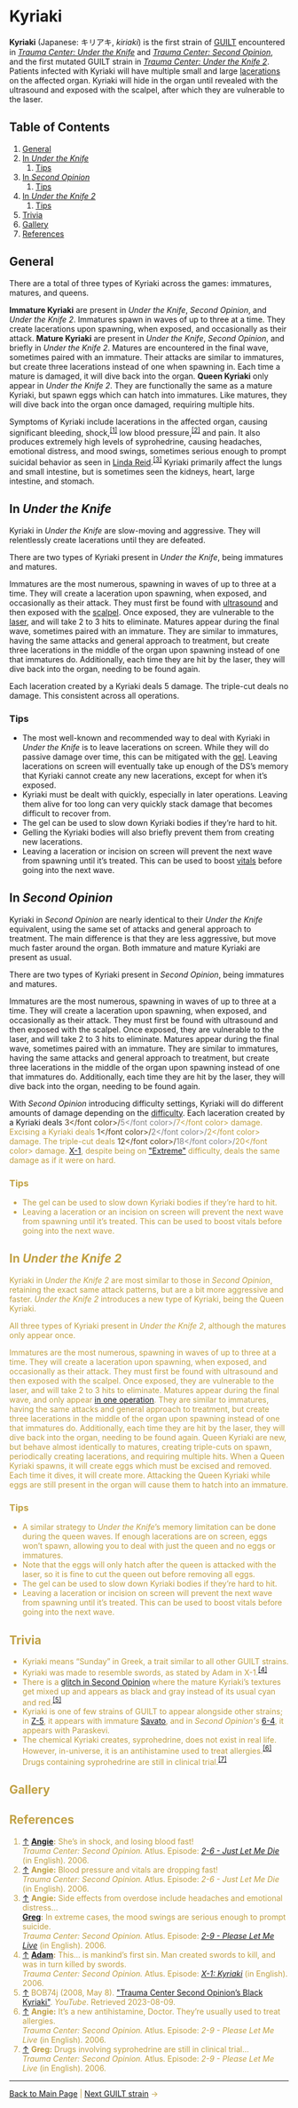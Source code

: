 # Kyriaki
**Kyriaki** (Japanese: キリアキ, *kiriaki*) is the first strain of [GUILT](GUILT.md) encountered in *[Trauma Center: Under the Knife](../../games/utk/UTK.md)* and *[Trauma Center: Second Opinion](../../games/so/SO.md)*, and the first mutated GUILT strain in *[Trauma Center: Under the Knife 2](../../games/utk2/UTK2.md)*. Patients infected with Kyriaki will have multiple small and large [lacerations](../general/Laceration.md) on the affected organ.
Kyriaki will hide in the organ until revealed with the ultrasound and exposed with the scalpel, after which they are vulnerable to the laser.

<!-- Affected Organs: Lungs, Small Intestine, Kidneys, Heart, Large Intestine, Stomach-->

## Table of Contents
1. [General](#General)
2. [In *Under the Knife*](#In_Under_the_Knife)
	1. [Tips](#Tips_UTK)
3. [In *Second Opinion*](#In_Second_Opinion)
	1. [Tips](#Tips_SO)
4. [In *Under the Knife 2*](#In_Under_the_Knife_2)
	1. [Tips](#Tips_UTK2)
5. [Trivia](#Trivia)
6. [Gallery](#Gallery)
7. [References](#References)

## <a id="General"></a>General
There are a total of three types of Kyriaki across the games: immatures, matures, and queens.

**Immature Kyriaki** are present in *Under the Knife*, *Second Opinion*, and *Under the Knife 2*. Immatures spawn in waves of up to three at a time. They create lacerations upon spawning, when exposed, and occasionally as their attack.
**Mature Kyriaki** are present in *Under the Knife*, *Second Opinion*, and briefly in *Under the Knife 2*. Matures are encountered in the final wave, sometimes paired with an immature. Their attacks are similar to immatures, but create three lacerations instead of one when spawning in. Each time a mature is damaged, it will dive back into the organ.
**Queen Kyriaki** only appear in *Under the Knife 2*. They are functionally the same as a mature Kyriaki, but spawn eggs which can hatch into immatures. Like matures, they will dive back into the organ once damaged, requiring multiple hits.

Symptoms of Kyriaki include lacerations in the affected organ, causing significant bleeding, shock,<sup><a id="cite_ref_1"></a>[[1]](#cite_note-1)</sup> low blood pressure,<sup><a id="cite_ref_2"></a>[[2]](#cite_note-2)</sup> and pain. It also produces extremely high levels of syprohedrine, causing headaches, emotional distress, and mood swings, sometimes serious enough to prompt suicidal behavior as seen in [Linda Reid](../../games/so/characters/Linda_Reid.md).<sup><a id="cite_ref_3"></a>[[3]](#cite_note-3)</sup> Kyriaki primarily affect the lungs and small intestine, but is sometimes seen the kidneys, heart, large intestine, and stomach.


## <a id="In_Under_the_Knife"></a>In *Under the Knife*
Kyriaki in *Under the Knife* are slow-moving and aggressive. They will relentlessly create lacerations until they are defeated.

There are two types of Kyriaki present in *Under the Knife*, being immatures and matures.

Immatures are the most numerous, spawning in waves of up to three at a time. They will create a laceration upon spawning, when exposed, and occasionally as their attack. They must first be found with [ultrasound](../../general/tools/Ultrasound.md) and then exposed with the [scalpel](../../general/tools/Scalpel.md). Once exposed, they are vulnerable to the [laser](../../general/tools/Laser.md), and will take 2 to 3 hits to eliminate.
Matures appear during the final wave, sometimes paired with an immature. They are similar to immatures, having the same attacks and general approach to treatment, but create three lacerations in the middle of the organ upon spawning instead of one that immatures do. Additionally, each time they are hit by the laser, they will dive back into the organ, needing to be found again.

Each laceration created by a Kyriaki deals 5 damage. The triple-cut deals no damage. 
This consistent across all operations.

### <a id="Tips_UTK"></a>Tips
- The most well-known and recommended way to deal with Kyriaki in *Under the Knife* is to leave lacerations on screen. While they will do passive damage over time, this can be mitigated with the [gel](../../general/tools/Antibiotic_Gel.md). Leaving lacerations on screen will eventually take up enough of the DS’s memory that Kyriaki cannot create any new lacerations, except for when it’s exposed.
- Kyriaki must be dealt with quickly, especially in later operations. Leaving them alive for too long can very quickly stack damage that becomes difficult to recover from.
- The gel can be used to slow down Kyriaki bodies if they’re hard to hit.
- Gelling the Kyriaki bodies will also briefly prevent them from creating new lacerations.
- Leaving a laceration or incision on screen will prevent the next wave from spawning until it’s treated. This can be used to boost [vitals](../../general/mechanics/Vitals.md) before going into the next wave.

<!-- the operation table goes here when we figure out how to split cells -->

## <a id="In_Second_Opinion"></a>In *Second Opinion*
Kyriaki in *Second Opinion* are nearly identical to their *Under the Knife* equivalent, using the same set of attacks and general approach to treatment. The main difference is that they are less aggressive, but move much faster around the organ. Both immature and mature Kyriaki are present as usual.

There are two types of Kyriaki present in *Second Opinion*, being immatures and matures.

Immatures are the most numerous, spawning in waves of up to three at a time. They will create a laceration upon spawning, when exposed, and occasionally as their attack. They must first be found with ultrasound and then exposed with the scalpel. Once exposed, they are vulnerable to the laser, and will take 2 to 3 hits to eliminate.
Matures appear during the final wave, sometimes paired with an immature. They are similar to immatures, having the same attacks and general approach to treatment, but create three lacerations in the middle of the organ upon spawning instead of one that immatures do. Additionally, each time they are hit by the laser, they will dive back into the organ, needing to be found again.

With *Second Opinion* introducing difficulty settings, Kyriaki will do different amounts of damage depending on the [difficulty](../../general/mechanics/Difficulty.md). 
Each laceration created by a Kyriaki deals <font color="#584219">3</font color>/<font color="#848484">5</font color>/<font color="#C1A143">7</font color> damage. Excising a Kyriaki deals <font color="#584219">1</font color>/<font color="#848484">2</font color>/<font color="#C1A143">2</font color> damage. The triple-cut deals <font color="#584219">12</font color>/<font color="#848484">18</font color>/<font color="#C1A143">20</font color> damage. 
[X-1](../../games/so/episodes/X_1.md), despite being on ["Extreme"](../../general/mechanics/X_Ops.md) difficulty, deals the same damage as if it were on hard.

<!-- we should probably mention A-4 in New Blood here -->

### <a id="Tips_SO"></a>Tips
- The gel can be used to slow down Kyriaki bodies if they’re hard to hit.
- Leaving a laceration or an incision on screen will prevent the next wave from spawning until it’s treated. This can be used to boost vitals before going into the next wave.

<!-- the operation table goes here when we figure out how to split cells -->

## <a id="In_Under_the_Knife_2"></a>In *Under the Knife 2*
Kyriaki in *Under the Knife 2* are most similar to those in *Second Opinion*, retaining the exact same attack patterns, but are a bit more aggressive and faster. *Under the Knife 2* introduces a new type of Kyriaki, being the Queen Kyriaki.

All three types of Kyriaki present in *Under the Knife 2*, although the matures only appear once.

Immatures are the most numerous, spawning in waves of up to three at a time. They will create a laceration upon spawning, when exposed, and occasionally as their attack. They must first be found with ultrasound and then exposed with the scalpel. Once exposed, they are vulnerable to the laser, and will take 2 to 3 hits to eliminate.
Matures appear during the final wave, and only appear [in one operation](../../games/utk2/episodes/3_6.md). They are similar to immatures, having the same attacks and general approach to treatment, but create three lacerations in the middle of the organ upon spawning instead of one that immatures do. Additionally, each time they are hit by the laser, they will dive back into the organ, needing to be found again.
Queen Kyriaki are new, but behave almost identically to matures, creating triple-cuts on spawn, periodically creating lacerations, and requiring multiple hits. When a Queen Kyriaki spawns, it will create eggs which must be excised and removed. Each time it dives, it will create more. Attacking the Queen Kyriaki while eggs are still present in the organ will cause them to hatch into an immature.

<!-- exact damage numbers for utk2 missing -->
<!-- can the eggs hatch over time? -->

### <a id="Tips_UTK2"></a>Tips
- A similar strategy to *Under the Knife*’s memory limitation can be done during the queen waves. If enough lacerations are on screen, eggs won’t spawn, allowing you to deal with just the queen and no eggs or immatures.
- Note that the eggs will only hatch after the queen is attacked with the laser, so it is fine to cut the queen out before removing all eggs.
- The gel can be used to slow down Kyriaki bodies if they’re hard to hit.
- Leaving a laceration or incision on screen will prevent the next wave from spawning until it’s treated. This can be used to boost vitals before going into the next wave.

<!-- the operation table goes here when we figure out how to split cells -->

## <a id="Trivia"></a>Trivia
- Kyriaki means “Sunday” in Greek, a trait similar to all other GUILT strains.
- Kyriaki was made to resemble swords, as stated by Adam in X-1.<sup><a id="cite_ref_4"></a>[[4]](#cite_note-4)</sup>
- There is a [glitch in Second Opinion](../../games/so/game/Giltches_in_Second_Opinion.md) where the mature Kyriaki’s textures get mixed up and appears as black and gray instead of its usual cyan and red.<sup><a id="cite_ref_5"></a>[[5]](#cite_note-5)</sup>
- Kyriaki is one of few strains of GUILT to appear alongside other strains; in [Z-5](../../games/so/episodes/Z_5.md), it appears with immature [Savato](Savato.md), and in *Second Opinion's* [6-4](../../games/so/episodes/6_4.md), it appears with Paraskevi.
- The chemical Kyriaki creates, syprohedrine, does not exist in real life. However, in-universe, it is an antihistamine used to treat allergies.<sup><a id="cite_ref_6"></a>[[6]](#cite_note-6)</sup> Drugs containing syprohedrine are still in clinical trial.<sup><a id="cite_ref_7"></a>[[7]](#cite_note-7)</sup>

## <a id="Gallery"></a>Gallery
<!-- emulator screenshots preferred for quality purposes o>o)b -->

## <a id="References"></a>References
1. <a id="cite_note-1"></a> [↑](#cite_ref_1) **[Angie](../../games/so/characters/Angie_Thompson.md):** She’s in shock, and losing blood fast! <br>
*Trauma Center: Second Opinion.* Atlus. Episode: *[2-6 - Just Let Me Die](../../games/so/episodes/2_6.md)* (in English). 2006. <br>
2. <a id="cite_note-2"></a> [↑](#cite_ref_2) **Angie:** Blood pressure and vitals are dropping fast! <br>
*Trauma Center: Second Opinion.* Atlus. Episode: *2-6 - Just Let Me Die* (in English). 2006. <br>
3. <a id="cite_note-3"></a> [↑](#cite_ref_3) **Angie:** Side effects from overdose include headaches and emotional distress… <br>
**[Greg](../../games/so/characters/Greg_Kasal.md):** In extreme cases, the mood swings are serious enough to prompt suicide. <br>
*Trauma Center: Second Opinion.* Atlus. Episode: *[2-9 - Please Let Me Live](../../games/so/episodes/2_9.md)* (in English). 2006. <br>
4. <a id="cite_note-4"></a> [↑](#cite_ref_4) **[Adam](../../games/so/characters/Adam.md):** This… is mankind’s first sin. Man created swords to kill, and was in turn killed by swords. <br>
*Trauma Center: Second Opinion.* Atlus. Episode: *[X-1: Kyriaki](../../games/so/episodes/X_1.md)* (in English). 2006. <br>
5. <a id="cite_note-5"></a> [↑](#cite_ref_5) BOB74j (2008, May 8). ["Trauma Center Second Opinion’s Black Kyriaki"](https://www.youtube.com/watch?v=av-mpzWvlLQ). *YouTube*. Retrieved 2023-08-09. <br>
6. <a id="cite_note-6"></a> [↑](#cite_ref_6) **Angie:** It’s a new antihistamine, Doctor. They’re usually used to treat allergies. <br>
*Trauma Center: Second Opinion.* Atlus. Episode: *2-9 - Please Let Me Live* (in English). 2006. <br>
7. <a id="cite_note-7"></a> [↑](#cite_ref_7) **Greg:** Drugs involving syprohedrine are still in clinical trial… <br>
*Trauma Center: Second Opinion.* Atlus. Episode: *2-9 - Please Let Me Live* (in English). 2006. <br>

---

[Back to Main Page](/tc-wiki) | [Next GUILT strain](Deftera.md) →
